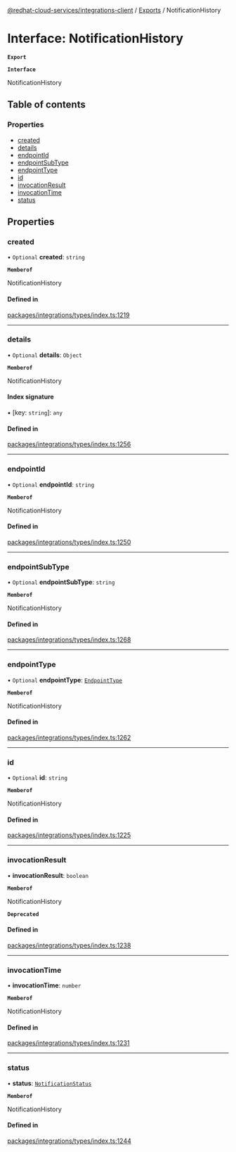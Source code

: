 [@redhat-cloud-services/integrations-client](../README.md) / [Exports](../modules.md) / NotificationHistory

# Interface: NotificationHistory

**`Export`**

**`Interface`**

NotificationHistory

## Table of contents

### Properties

- [created](NotificationHistory.md#created)
- [details](NotificationHistory.md#details)
- [endpointId](NotificationHistory.md#endpointid)
- [endpointSubType](NotificationHistory.md#endpointsubtype)
- [endpointType](NotificationHistory.md#endpointtype)
- [id](NotificationHistory.md#id)
- [invocationResult](NotificationHistory.md#invocationresult)
- [invocationTime](NotificationHistory.md#invocationtime)
- [status](NotificationHistory.md#status)

## Properties

### created

• `Optional` **created**: `string`

**`Memberof`**

NotificationHistory

#### Defined in

[packages/integrations/types/index.ts:1219](https://github.com/RedHatInsights/javascript-clients/blob/master/packages/integrations/types/index.ts#L1219)

___

### details

• `Optional` **details**: `Object`

**`Memberof`**

NotificationHistory

#### Index signature

▪ [key: `string`]: `any`

#### Defined in

[packages/integrations/types/index.ts:1256](https://github.com/RedHatInsights/javascript-clients/blob/master/packages/integrations/types/index.ts#L1256)

___

### endpointId

• `Optional` **endpointId**: `string`

**`Memberof`**

NotificationHistory

#### Defined in

[packages/integrations/types/index.ts:1250](https://github.com/RedHatInsights/javascript-clients/blob/master/packages/integrations/types/index.ts#L1250)

___

### endpointSubType

• `Optional` **endpointSubType**: `string`

**`Memberof`**

NotificationHistory

#### Defined in

[packages/integrations/types/index.ts:1268](https://github.com/RedHatInsights/javascript-clients/blob/master/packages/integrations/types/index.ts#L1268)

___

### endpointType

• `Optional` **endpointType**: [`EndpointType`](../enums/EndpointType.md)

**`Memberof`**

NotificationHistory

#### Defined in

[packages/integrations/types/index.ts:1262](https://github.com/RedHatInsights/javascript-clients/blob/master/packages/integrations/types/index.ts#L1262)

___

### id

• `Optional` **id**: `string`

**`Memberof`**

NotificationHistory

#### Defined in

[packages/integrations/types/index.ts:1225](https://github.com/RedHatInsights/javascript-clients/blob/master/packages/integrations/types/index.ts#L1225)

___

### invocationResult

• **invocationResult**: `boolean`

**`Memberof`**

NotificationHistory

**`Deprecated`**

#### Defined in

[packages/integrations/types/index.ts:1238](https://github.com/RedHatInsights/javascript-clients/blob/master/packages/integrations/types/index.ts#L1238)

___

### invocationTime

• **invocationTime**: `number`

**`Memberof`**

NotificationHistory

#### Defined in

[packages/integrations/types/index.ts:1231](https://github.com/RedHatInsights/javascript-clients/blob/master/packages/integrations/types/index.ts#L1231)

___

### status

• **status**: [`NotificationStatus`](../enums/NotificationStatus.md)

**`Memberof`**

NotificationHistory

#### Defined in

[packages/integrations/types/index.ts:1244](https://github.com/RedHatInsights/javascript-clients/blob/master/packages/integrations/types/index.ts#L1244)
